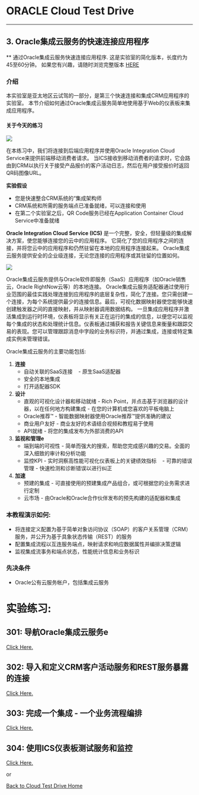 # ORACLE Cloud Test Drive #
-----
## 3. Oracle集成云服务的快速连接应用程序 ##

** 通过Oracle集成云服务快速连接应用程序. 这是实验室的简化版本，长度约为45至60分钟。 如果您有兴趣，请随时浏览完整版本 [HERE](long/README.md)

### 介绍 ###
本实验室是亚太地区云试驾的一部分，是第三个快速连接和集成CRM应用程序的实验室。
本节介绍如何通过Oracle集成云服务简单地使用基于Web的仪表板来集成应用程序。


#### 关于今天的练习 ####

![](images/ics.scope.png)

在本练习中，我们将连接到后端应用程序并使用Oracle Integration Cloud Service来提供前端移动消费者请求。 当ICS接收到移动消费者的请求时，它会路由到CRM以执行关于接受产品报价的客户活动日志，然后在用户接受报价时返回QR码图像URL。

**实验假设**
+ 您是快速整合CRM系统的“集成架构师
+ CRM系统和所需的服务端点已准备就绪，可以连接和使用
+ 在第二个实验室之后，QR Code服务已经在Application Container Cloud Service中准备就绪

**Oracle Integration Cloud Service (ICS)** 是一个完整，安全，但轻量级的集成解决方案，使您能够连接您的云中的应用程序。 它简化了您的应用程序之间的连接，并将您云中的应用程序和仍然驻留在本地的应用程序连接起来。 Oracle集成云服务提供安全的企业级连接，无论您连接的应用程序或其驻留的位置如何。

![](images/00.ics.png)

Oracle集成云服务提供与Oracle软件即服务（SaaS）应用程序（如Oracle销售云，Oracle RightNow云等）的本地连接。 Oracle集成云服务适配器通过使用行业范围的最佳实践处理连接到应用程序的底层复杂性，简化了连接。您只需创建一个连接，为每个系统提供最少的连接信息。最后，可视化数据映射器使您能够快速创建触发器之间的直接映射，并从映射器调用数据结构。
一旦集成应用程序并激活集成到运行时环境，仪表板将显示有关正在运行的集成的信息，以便您可以监视每个集成的状态和处理统计信息。仪表板通过捕获和报告关键信息来衡量和跟踪交易的表现。您可以管理跟踪消息中字段的业务标识符，并通过集成，连接或特定集成实例来管理错误。
 
Oracle集成云服务的主要功能包括:
1. **连接**
    - 自动关联的SaaS连接
    - 原生SaaS适配器
    - 安全的本地集成
    - 打开适配器SDK
2. **设计**
    - 直观的可视化设计器和移动就绪 - Rich Point，并点击基于浏览器的设计器，以在任何地方构建集成 - 在您的计算机或您喜欢的平板电脑上
    - Oracle推荐™ - 智能数据映射器使用Oracle推荐™提供准确的建议
    - 商业用户友好 - 商业友好的术语结合视频和教程易于使用
    - API就绪 - 将您的集成发布为外部消费的API
3. **监视和管理e**
    - 端到端的可视性 - 简单而强大的搜索，帮助您完成感兴趣的交易。全面的深入细致的审计和分析功能
    - 监控KPI - 实时洞察高性能可视化仪表板上的关键绩效指标
    - 可靠的错误管理 - 快速检测和诊断错误以进行纠正
4. **加速**
    - 预建的集成 - 可直接使用的预建集成产品组合，或可根据您的业务需求进行定制
    - 云市场 - 由Oracle和Oracle合作伙伴发布的预先构建的适配器和集成

### 本教程演示如何: ###
- 将连接定义配置为基于简单对象访问协议（SOAP）的客户关系管理（CRM）服务，并公开为基于具象状态传输（REST）的服务
- 配置集成流程以互连服务端点，映射请求和响应数据属性并编排决策逻辑
- 监视集成流事务和端点状态，性能统计信息和业务标识

### 先决条件 ###
- Oracle公有云服务帐户，包括集成云服务

# 实验练习: #

## 301: 导航Oracle集成云服务e ##

[Click Here.](301-IntegrationsLab.md)

## 302: 导入和定义CRM客户活动服务和REST服务暴露的连接 ##

[Click Here.](302-IntegrationsLab.md)

## 303: 完成一个集成 - 一个业务流程编排 ##

[Click Here.](303-IntegrationsLab.md)

## 304: 使用ICS仪表板测试服务和监控 ##

[Click Here.](304-IntegrationsLab.md)

or

[Back to Cloud Test Drive Home](../README.md)
